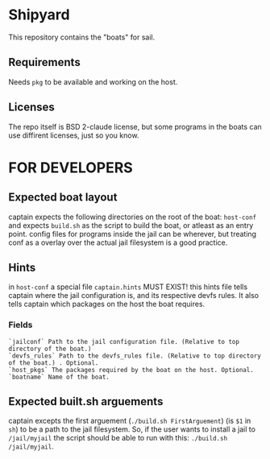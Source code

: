 # Shipyard
This repository contains the "boats" for sail.

  ## Requirements
  Needs `pkg` to be available and working on the host.

  ## Licenses
  The repo itself is BSD 2-claude license, but some programs in the boats can use diffirent licenses, just so you know.

# FOR DEVELOPERS

  ## Expected boat layout
  captain expects the following directories on the root of the boat: `host-conf`
  and expects `build.sh` as the script to build the boat, or atleast as an entry point.
  config files for programs inside the jail can be wherever, but treating conf as a overlay over the actual jail filesystem is a good practice.

  ## Hints
  in `host-conf` a special file `captain.hints` MUST EXIST!
  this hints file tells captain where the jail configuration is, and its respective devfs rules.
  It also tells captain which packages on the host the boat requires.

  ### Fields
    `jailconf` Path to the jail configuration file. (Relative to top directory of the boat.)
    `devfs_rules` Path to the devfs_rules file. (Relative to top directory of the boat.) . Optional.
    `host_pkgs` The packages required by the boat on the host. Optional.
    `boatname` Name of the boat.

  ## Expected built.sh arguements
  captain excepts the first arguement (`./build.sh FirstArguement`) (is `$1` in `sh`) to be a path to the jail filesystem.
  So, if the user wants to install a jail to `/jail/myjail` the script should be able to run with this: `./build.sh /jail/myjail`.

